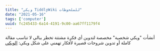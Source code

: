 ```yaml
---
title: "ويكي TiddlyWiki للملحوظات"
date: "2021-05-16"
tags: ['computer']
uuid: fc245433-6a14-4191-9c00-aa67ff1179f4
---
```


أنشأت "ويكي شخصية" مخصصة لتدوين أي فكرة مشتتة تخطر ببالي لا تناسب مقالة كاملة أو تدوين شروحات قصيرة لأفكار تهمني على شكل ويكي:
[الويكي](curious/index.html)
